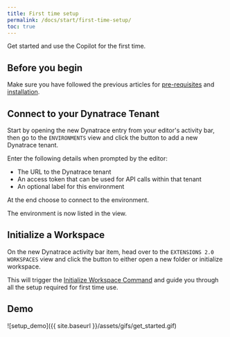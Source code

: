 ```yaml
---
title: First time setup
permalink: /docs/start/first-time-setup/
toc: true
---
```


Get started and use the Copilot for the first time.

## Before you begin

Make sure you have followed the previous articles for
[pre-requisites](/dynatrace-extensions-copilot/docs/pre-requisites) and 
[installation](/dynatrace-extensions-copilot/docs/installation).

## Connect to your Dynatrace Tenant

Start by opening the new Dynatrace entry from your editor's activity bar, then go to the 
`ENVIRONMENTS` view and click the button to add a new Dynatrace tenant.

Enter the following details when prompted by the editor:
- The URL to the Dynatrace tenant
- An access token that can be used for API calls within that tenant
- An optional label for this environment

At the end choose to connect to the environment.

The environment is now listed in the view.

## Initialize a Workspace

On the new Dynatrace activity bar item, head over to the `EXTENSIONS 2.0 WORKSPACES` view and
click the button to either open a new folder or initialize workspace.

This will trigger the
[Initialize Workspace Command](/dynatrace-extensions-copilot/docs/cmd-initialize-workspace) and
guide you through all the setup required for first time use.

## Demo

![setup_demo]({{ site.baseurl }}/assets/gifs/get_started.gif)